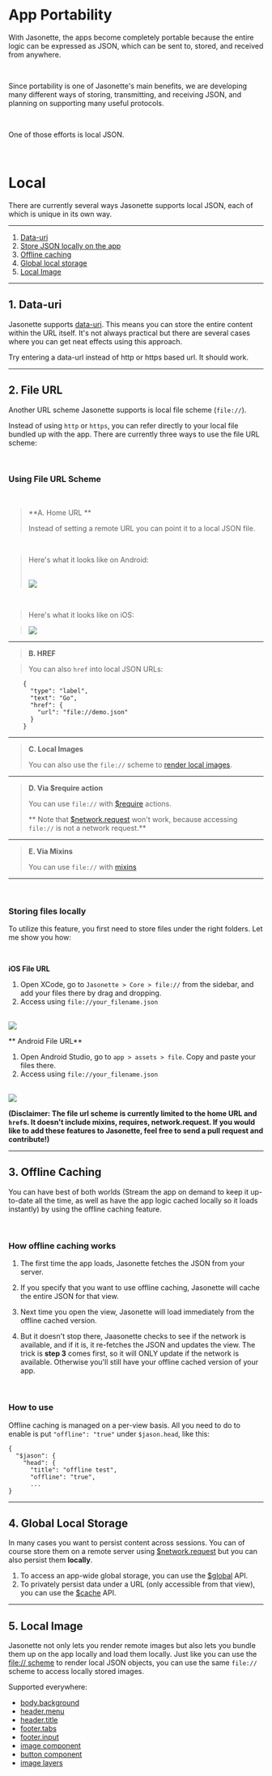 # App Portability

With Jasonette, the apps become completely portable because the entire logic can be expressed as JSON, which can be sent to, stored, and received from anywhere.

<br>

Since portability is one of Jasonette's main benefits, we are developing many different ways of storing, transmitting, and receiving JSON, and planning on supporting many useful protocols.

<br>

One of those efforts is local JSON.

<br>

# Local

There are currently several ways Jasonette supports local JSON, each of which is unique in its own way.

---

1. [Data-uri](#1-data-uri)
2. [Store JSON locally on the app](#2-file-url)
3. [Offline caching](#3-offline-caching)
4. [Global local storage](#4-global-local-storage)
5. [Local Image](#5-local-image)

---

## 1. Data-uri

Jasonette supports [data-uri](https://en.wikipedia.org/wiki/Data_URI_scheme). This means you can store the entire content within the URL itself. It's not always practical but there are several cases where you can get neat effects using this approach.

Try entering a data-url instead of http or https based url. It should work.

---

## 2. File URL

Another URL scheme Jasonette supports is local file scheme (`file://`).

Instead of using `http` or `https`, you can refer directly to your local file bundled up with the app. There are currently three ways to use the file URL scheme:

<br>

### Using File URL Scheme

<br>

> **A. Home URL **
>
> Instead of setting a remote URL you can point it to a local JSON file.

<br>

> Here's what it looks like on Android:
>
>  <br>
>
><img src='../images/android_home_local_url.png' class='large'>

<br>

> Here's what it looks like on iOS:

><img src='../images/ios_home_local_url.png' class='large'>

---

> **B. HREF**

>You can also `href` into local JSON URLs:
```
    {
      "type": "label",
      "text": "Go",
      "href": {
        "url": "file://demo.json"
      }
    }
```

---

> **C. Local Images**
>
> You can also use the `file://` scheme to [render local images](#5-local-image).

---

> **D. Via $require action**
>
> You can use `file://` with [$require](/actions/#require) actions.
> 
> ** Note that [$network.request](/actions/#network) won't work, because accessing `file://` is not a network request.**

---

> **E. Via Mixins**
>
> You can use `file://` with [mixins](/mixin)

---

<br>

### Storing files locally

To utilize this feature, you first need to store files under the right folders. Let me show you how:

<br>

**iOS File URL**

1. Open XCode, go to `Jasonette > Core > file://` from the sidebar, and add your files there by drag and dropping.
2. Access using `file://your_filename.json`

<br>

<img src='../images/ios_local_file.png' class='large'>

<br>

** Android File URL**

1. Open Android Studio, go to `app > assets > file`. Copy and paste your files there.
2. Access using `file://your_filename.json`

<br>

<img src='../images/android_local_file.png' class='large'>

<br>

**(Disclaimer: The file url scheme is currently limited to the home URL and `href`s. It doesn't include mixins, requires, network.request. If you would like to add these features to Jasonette, feel free to send a pull request and contribute!)**

---

## 3. Offline Caching

You can have best of both worlds (Stream the app on demand to keep it up-to-date all the time, as well as have the app logic cached locally so it loads instantly) by using the offline caching feature.

<br>

### How offline caching works

1. The first time the app loads, Jasonette fetches the JSON from your server.

2. If you specify that you want to use offline caching, Jasonette will cache the entire JSON for that view.

3. Next time you open the view, Jasonette will load immediately from the offline cached version.

4. But it doesn't stop there, Jaasonette checks to see if the network is available, and if it is, it re-fetches the JSON and updates the view. The trick is **step 3** comes first, so it will ONLY update if the network is available. Otherwise you'll still have your offline cached version of your app.

<br>

### How to use

Offline caching is managed on a per-view basis. All you need to do to enable is put `"offline": "true"` under `$jason.head`, like this:

    {
      "$jason": {
        "head": {
          "title": "offline test",
          "offline": "true",
          ...
    }

---

## 4. Global Local Storage

In many cases you want to persist content across sessions. You can of course store them on a remote server using [$network.request](/actions/#networkrequest) but you can also persist them **locally**.

1. To access an app-wide global storage, you can use the [$global](/actions/#global) API.
2. To privately persist data under a URL (only accessible from that view), you can use the [$cache](/actions/#cache) API.

---

## 5. Local Image

Jasonette not only lets you render remote images but also lets you bundle them up on the app locally and load them locally. Just like you can use the [file:// scheme](#2-file-url) to render local JSON objects, you can use the same `file://` scheme to access locally stored images.

Supported everywhere:

- [body.background](/document/#background)
- [header.menu](/document/#menu)
- [header.title](/document/#title)
- [footer.tabs](/document/#tabs)
- [footer.input](/document/#input)
- [image component](/components/#image)
- [button component](/components/#button)
- [image layers](/document/#typeimage)

